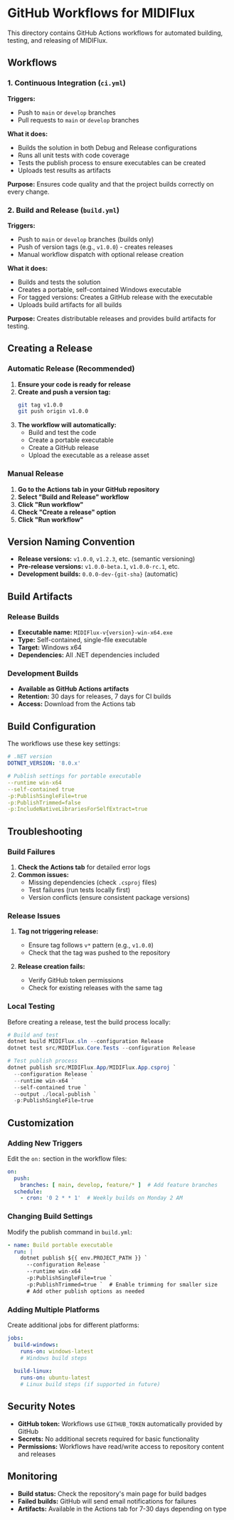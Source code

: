 # GitHub Workflows for MIDIFlux

This directory contains GitHub Actions workflows for automated building, testing, and releasing of MIDIFlux.

## Workflows

### 1. Continuous Integration (`ci.yml`)

**Triggers:**
- Push to `main` or `develop` branches
- Pull requests to `main` or `develop` branches

**What it does:**
- Builds the solution in both Debug and Release configurations
- Runs all unit tests with code coverage
- Tests the publish process to ensure executables can be created
- Uploads test results as artifacts

**Purpose:** Ensures code quality and that the project builds correctly on every change.

### 2. Build and Release (`build.yml`)

**Triggers:**
- Push to `main` or `develop` branches (builds only)
- Push of version tags (e.g., `v1.0.0`) - creates releases
- Manual workflow dispatch with optional release creation

**What it does:**
- Builds and tests the solution
- Creates a portable, self-contained Windows executable
- For tagged versions: Creates a GitHub release with the executable
- Uploads build artifacts for all builds

**Purpose:** Creates distributable releases and provides build artifacts for testing.

## Creating a Release

### Automatic Release (Recommended)

1. **Ensure your code is ready for release**
2. **Create and push a version tag:**
   ```bash
   git tag v1.0.0
   git push origin v1.0.0
   ```
3. **The workflow will automatically:**
   - Build and test the code
   - Create a portable executable
   - Create a GitHub release
   - Upload the executable as a release asset

### Manual Release

1. **Go to the Actions tab in your GitHub repository**
2. **Select "Build and Release" workflow**
3. **Click "Run workflow"**
4. **Check "Create a release" option**
5. **Click "Run workflow"**

## Version Naming Convention

- **Release versions:** `v1.0.0`, `v1.2.3`, etc. (semantic versioning)
- **Pre-release versions:** `v1.0.0-beta.1`, `v1.0.0-rc.1`, etc.
- **Development builds:** `0.0.0-dev-{git-sha}` (automatic)

## Build Artifacts

### Release Builds
- **Executable name:** `MIDIFlux-v{version}-win-x64.exe`
- **Type:** Self-contained, single-file executable
- **Target:** Windows x64
- **Dependencies:** All .NET dependencies included

### Development Builds
- **Available as GitHub Actions artifacts**
- **Retention:** 30 days for releases, 7 days for CI builds
- **Access:** Download from the Actions tab

## Build Configuration

The workflows use these key settings:

```yaml
# .NET version
DOTNET_VERSION: '8.0.x'

# Publish settings for portable executable
--runtime win-x64
--self-contained true
-p:PublishSingleFile=true
-p:PublishTrimmed=false
-p:IncludeNativeLibrariesForSelfExtract=true
```

## Troubleshooting

### Build Failures

1. **Check the Actions tab** for detailed error logs
2. **Common issues:**
   - Missing dependencies (check `.csproj` files)
   - Test failures (run tests locally first)
   - Version conflicts (ensure consistent package versions)

### Release Issues

1. **Tag not triggering release:**
   - Ensure tag follows `v*` pattern (e.g., `v1.0.0`)
   - Check that the tag was pushed to the repository

2. **Release creation fails:**
   - Verify GitHub token permissions
   - Check for existing releases with the same tag

### Local Testing

Before creating a release, test the build process locally:

```powershell
# Build and test
dotnet build MIDIFlux.sln --configuration Release
dotnet test src/MIDIFlux.Core.Tests --configuration Release

# Test publish process
dotnet publish src/MIDIFlux.App/MIDIFlux.App.csproj `
  --configuration Release `
  --runtime win-x64 `
  --self-contained true `
  --output ./local-publish `
  -p:PublishSingleFile=true
```

## Customization

### Adding New Triggers

Edit the `on:` section in the workflow files:

```yaml
on:
  push:
    branches: [ main, develop, feature/* ]  # Add feature branches
  schedule:
    - cron: '0 2 * * 1'  # Weekly builds on Monday 2 AM
```

### Changing Build Settings

Modify the publish command in `build.yml`:

```yaml
- name: Build portable executable
  run: |
    dotnet publish ${{ env.PROJECT_PATH }} `
      --configuration Release `
      --runtime win-x64 `
      -p:PublishSingleFile=true `
      -p:PublishTrimmed=true `  # Enable trimming for smaller size
      # Add other publish options as needed
```

### Adding Multiple Platforms

Create additional jobs for different platforms:

```yaml
jobs:
  build-windows:
    runs-on: windows-latest
    # Windows build steps
  
  build-linux:
    runs-on: ubuntu-latest
    # Linux build steps (if supported in future)
```

## Security Notes

- **GitHub token:** Workflows use `GITHUB_TOKEN` automatically provided by GitHub
- **Secrets:** No additional secrets required for basic functionality
- **Permissions:** Workflows have read/write access to repository content and releases

## Monitoring

- **Build status:** Check the repository's main page for build badges
- **Failed builds:** GitHub will send email notifications for failures
- **Artifacts:** Available in the Actions tab for 7-30 days depending on type
